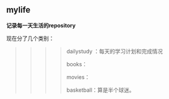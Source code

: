 ## mylife

**记录每一天生活的repository**



现在分了几个类别：

> > > > dailystudy ：每天的学习计划和完成情况
> > > >
> > > > books：
> > > >
> > > > movies：
> > > >
> > > > basketball：算是半个球迷。
> > > >
> > > > > > 



